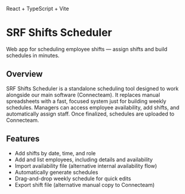 React + TypeScript + Vite

# SRF Shifts Scheduler

Web app for scheduling employee shifts — assign shifts and build schedules in minutes.

## Overview

SRF Shifts Scheduler is a standalone scheduling tool designed to work alongside our main software (Connecteam). It replaces manual spreadsheets with a fast, focused system just for building weekly schedules. Managers can access employee availability, add shifts, and automatically assign staff. Once finalized, schedules are uploaded to Connecteam.

## Features

- Add shifts by date, time, and role
- Add and list employees, including details and availability
- Import availability file (alternative internal availability flow)
- Automatically generate schedules
- Drag-and-drop weekly schedule for quick edits
- Export shift file (alternative manual copy to Connecteam)
